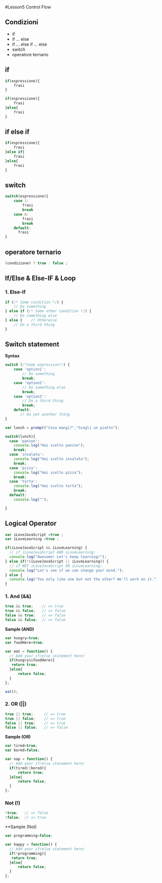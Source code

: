 #Lesson5 Control Flow

## Condizioni
* if
* if ... else
* if ... else if ... else
* switch
* operatore ternario


## if
```javascript
if(espressione){
    frasi
}

if(espressione){
    frasi
}else{
    frasi
}
```

## if else if

```javascript
if(espressione){
    frasi
}else if{
    frasi
}else{
    frasi
}
```
## switch

```javascript
switch(espressione){
    case 1:
        frasi
        break
    case n:
        frasi
        break
    default:
	  frasi
}
```
## operatore ternario
```javascript
(condizione) ? true : false ;
```


## If/Else & Else-IF & Loop


### 1. Else-If

```javascript
if (/* Some condition */) {
    // Do something
} else if (/* Some other condition */) {
    // Do something else
} else {    // Otherwise
    // Do a third thing
}
```


## Switch statement

**Syntax**

```javascript
switch (/*Some expression*/) {
    case 'option1':
        // Do something
        break;
    case 'option2':
        // Do something else
        break;
    case 'option3':
        // Do a third thing
        break;
    default:
       // Do yet another thing
}
```


```javascript
var lunch = prompt("Cosa mangi?","Scegli un piatto");

switch(lunch){
  case 'panino':
    console.log("Hai scelto panino");
    break;
  case 'insalata':
    console.log("Hai scelto insalata");
    break; 
  case 'pizza':
    console.log("Hai scelto pizza");
    break;
  case 'torta':
    console.log("Hai scelto torta");
    break; 
  default:
    console.log("");

}
```



## Logical Operator

```javascript
var iLoveJavaScript =true ;
var iLoveLearning =true ;

if(iLoveJavaScript && iLoveLearning) {
  // if iLoveJavaScript AND iLoveLearning:
  console.log("Awesome! Let's keep learning!");
} else if(!(iLoveJavaScript || iLoveLearning)) {
  // if NOT iLoveJavaScript OR iLoveLearning:
  console.log("Let's see if we can change your mind.");
} else {
  console.log("You only like one but not the other? We'll work on it.");
}
```

### 1. And (&&)


```javascript
true && true;    // => true
true && false;   // => false
false && true;   // => false
false && false;  // => false
```

**Sample (AND)**
```javascript
var hungry=true;
var foodHere=true;

var eat = function() {
  // Add your if/else statement here!
  if(hungry&&foodHere){
   return true;   
  }else{
      return false;
  }
};

eat();
```

### 2. OR (||)

```javascript
true || true;     // => true
true || false;    // => true
false || true;    // => true
false || false;   // => false
```

**Sample (OR)**
```javascript
var tired=true;
var bored=false;

var nap = function() {
  // Add your if/else statement here!
  if(tired||bored){
      return true;
  }else{
      return false;
  }
};
```

### Not (!)

```javascript
!true;   // => false
!false;  // => true
```

**Sample (Not)
```javascript
var programming=false;

var happy = function() {
  // Add your if/else statement here!
  if(!programming){
   return true;   
  }else{
      return false;
  }
};
```